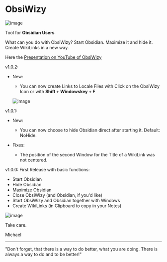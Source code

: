 # ObsiWizy
![image](https://user-images.githubusercontent.com/39479918/197396967-831d7f63-d61d-43df-b153-73db1a9375fc.png)

Tool for **Obsidian Users**

What can you do with ObsiWizy?
Start Obsidian. Maximize it and hide it.
Create WikiLinks in a new way.

Here the [Presentation on YouTube of ObsiWizy](https://youtu.be/EJETt-5DSP8)

v1.0.2:
- New:
  - You can now create Links to Locale Files with Click on the ObsiWizy Icon or with **Shift + Windowskey + F**
  
  ![image](https://user-images.githubusercontent.com/39479918/198104953-db4fd022-0e5a-4f2b-9fb4-ef8d8a55abb7.png)

v1.0.1:
- New:
  - You can now choose to hide Obsidian direct after starting it. Default: NoHide.

- Fixes:
  - The position of the second Window for the Title of a WikiLink was not centered.

v1.0.0: First Release with basic functions:
- Start Obsidian
- Hide Obsidian
- Maximize Obsidian
- Close ObsiWizy (and Obsidian, if you'd like)
- Start ObsiWizy and Obsidian together with Windows
- Create WikiLinks (in Clipboard to copy in your Notes)

![image](https://user-images.githubusercontent.com/39479918/197417492-c25e6070-6d6e-4ef6-9cc1-6e5153f12361.png)


Take care.

Michael

---
"Don't forget, that there is a way to do better, what you are doing. There is always a way to do and to be better!"
